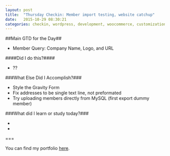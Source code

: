 ```yaml
---
layout: post
title:  "Thursday Checkin: Member import testing, website catchup"
date:   2015-10-29 08:30:21
categories: checkin, wordpress, development, woocommerce, customization
---
```


##Main GTD for the Day##

- Member Query: Company Name, Logo, and URL

####Did I do this?####

- ??

###What Else Did I Accomplish?###

- Style the Gravity Form
- Fix addresses to be single text line, not preformated
- Try uploading members directly from MySQL (first export dummy member)

###What did I learn or study today?###

- 
- 

===

You can find my portfolio [here][FPSportfolio].


[FPSportfolio]: http://finchproservices.com/portfolio
